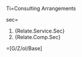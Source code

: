 Ti=Consulting Arrangements

sec=<ol><li>{Relate.Service.Sec}<li>{Relate.Comp.Sec}</ol>

=[G/Z/ol/Base]

